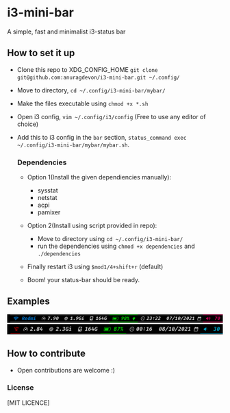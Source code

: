
# i3-mini-bar
A simple, fast and  minimalist i3-status bar

## How to set it up
- Clone this repo to XDG_CONFIG_HOME `git clone git@github.com:anuragdevon/i3-mini-bar.git ~/.config/`
- Move to directory, `cd ~/.config/i3-mini-bar/mybar/`
- Make the files executable using `chmod +x *.sh`
- Open i3 config, `vim ~/.config/i3/config` (Free to use any editor of choice)
- Add this to i3 config in the `bar` section, `status_command exec ~/.config/i3-mini-bar/mybar/mybar.sh`.

    ### Dependencies
    - Option 1(Install the given dependiencies manually):
        - sysstat
        - netstat
        - acpi
        - pamixer
    - Option 2(Install using script provided in repo):
        - Move to directory using `cd ~/.config/i3-mini-bar/`  
        - run the dependencies using `chmod +x dependencies` and `./dependencies`

    - Finally restart i3 using `$mod1/4+shift+r` (default)
    - Boom! your status-bar should be ready.

## Examples
![IMG-1](./images/1.png?raw=true "LABEL-1")
![IMG-2](./images/2.png?raw=true "LABEL-1")

## How to contribute
- Open contributions are welcome :)

### License
[MIT LICENCE]
        

